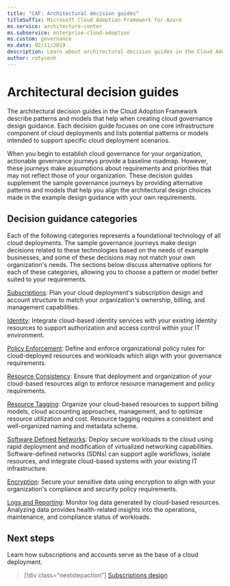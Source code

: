 ```yaml
---
title: "CAF: Architectural decision guides"
titleSuffix: Microsoft Cloud Adoption Framework for Azure
ms.service: architecture-center
ms.subservice: enterprise-cloud-adoption
ms.custom: governance
ms.date: 02/11/2019
description: Learn about architectural decision guides in the Cloud Adoption Framework.
author: rotycenh
---
```


# Architectural decision guides

The architectural decision guides in the Cloud Adoption Framework describe patterns and models that help when creating cloud governance design guidance. Each decision guide focuses on one core infrastructure component of cloud deployments and lists potential patterns or models intended to support specific cloud deployment scenarios.

When you begin to establish cloud governance for your organization,  actionable governance journeys provide a baseline roadmap. However, these journeys make assumptions about requirements and priorities that may not reflect those of your organization.
These decision guides supplement the sample governance journeys by providing alternative patterns and models that help you align the architectural design choices made in the example design guidance with your own requirements.

## Decision guidance categories

Each of the following categories represents a foundational technology of all cloud deployments. The sample governance journeys make design decisions related to these technologies based on the needs of example businesses, and some of these decisions may not match your own organization's needs. The sections below discuss alternative options for each of these categories, allowing you to choose a pattern or model better suited to your requirements.

[Subscriptions](./subscriptions/overview.md): Plan your cloud deployment's subscription design and account structure to match your organization's ownership, billing, and management capabilities.

[Identity](./identity/overview.md): Integrate cloud-based identity services with your existing identity resources to support authorization and access control within your IT environment.

[Policy Enforcement](./policy-enforcement/overview.md): Define and enforce organizational policy rules for cloud-deployed resources and workloads which align with your governance requirements.

[Resource Consistency](./resource-consistency/overview.md): Ensure that deployment and organization of your cloud-based resources align to enforce resource management and policy requirements.

[Resource Tagging](./resource-tagging/overview.md): Organize your cloud-based resources to support billing models, cloud accounting approaches, management, and to optimize resource utilization and cost. Resource tagging requires a consistent and well-organized naming and metadata scheme.

[Software Defined Networks](./software-defined-network/overview.md): Deploy secure workloads to the cloud using rapid deployment and modification of virtualized networking capabilities. Software-defined networks (SDNs) can support agile workflows, isolate resources, and integrate cloud-based systems with your existing IT infrastructure.

[Encryption](./encryption/overview.md): Secure your sensitive data using encryption to align with your organization's compliance and security policy requirements.

[Logs and Reporting](./log-and-report/overview.md): Monitor log data generated by cloud-based resources. Analyzing data provides health-related insights into the operations, maintenance, and compliance status of workloads.

## Next steps

Learn how subscriptions and accounts serve as the base of a cloud deployment.

> [!div class="nextstepaction"]
> [Subscriptions design](subscriptions/overview.md)
